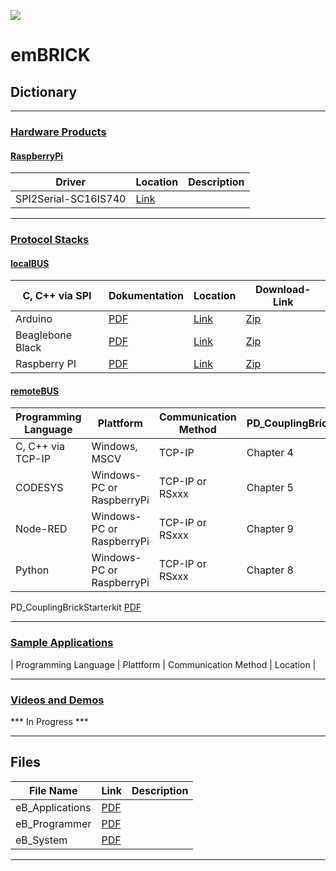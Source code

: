 
![](https://github.com/IMACS-GmbH/emBRICK-and-brickBUS/raw/main/emBRICK-Logo%402x.png)
# emBRICK

## Dictionary

-----------------
### [Hardware Products](https://github.com/IMACS-GmbH/emBRICK-and-brickBUS/tree/main/Hardware%20Products "Hardware Products")

#### [RaspberryPi](https://github.com/IMACS-GmbH/emBRICK/tree/main/Hardware%20Products/RaspberryBrick "RaspberryPi")

| Driver               | Location                                                                                          | Description |
|----------------------|---------------------------------------------------------------------------------------------------|-------------|
| SPI2Serial-SC16IS740 | [Link](https://github.com/IMACS-GmbH/emBRICK/tree/main/Hardware%20Products/RaspberryBrick "Link") |             |

-------------------
### [Protocol Stacks](https://github.com/IMACS-GmbH/emBRICK-and-brickBUS/tree/main/Protocol%20Stacks "Protocol Stacks")

#### [localBUS](https://github.com/IMACS-GmbH/emBRICK/tree/main/Protocol%20Stacks/localBUS "localBUS")

| C, C++ via SPI      | Dokumentation     | Location         | Download-Link |
|---------------------|-------------------|------------------|---------------|
| Arduino             | [PDF](https://github.com/IMACS-GmbH/emBRICK/blob/main/Protocol%20Stacks/localBUS/C%2C%20C%2B%2B%20via%20SPI%20(using%20Arduino)/Benutzerhandbuch%20ArduinoBrick.pdf "PDF") | [Link](https://github.com/IMACS-GmbH/emBRICK/tree/main/Protocol%20Stacks/localBUS/C%2C%20C%2B%2B%20via%20SPI%20(using%20Arduino) "Link") | [Zip](https://github.com/IMACS-GmbH/emBRICK/raw/main/Protocol%20Stacks/localBUS/C%2C%20C%2B%2B%20via%20SPI%20(using%20Arduino)/CAE_Z-ArduinoBrick-0%23.zip "Zip") | 
| Beaglebone Black    | [PDF](https://github.com/IMACS-GmbH/emBRICK/blob/main/Protocol%20Stacks/localBUS/C%2C%20C%2B%2B%20via%20SPI%20(using%20Beaglebone%20Black)/_PD_BeagleboneBrick%20Starterkit-1.pdf "PDF") |[Link](https://github.com/IMACS-GmbH/emBRICK/tree/main/Protocol%20Stacks/localBUS/C%2C%20C%2B%2B%20via%20SPI%20(using%20Beaglebone%20Black) "Link") | [Zip](https://github.com/IMACS-GmbH/emBRICK/raw/main/Protocol%20Stacks/localBUS/C%2C%20C%2B%2B%20via%20SPI%20(using%20Beaglebone%20Black)/CAE_Z-BeagleboneBrick.zip "Zip") |
| Raspberry PI        | [PDF](https://github.com/IMACS-GmbH/emBRICK/blob/main/Protocol%20Stacks/localBUS/C%2C%20C%2B%2B%20via%20SPI%20(using%20Raspbery%20Pi)/_PD_RaspberryBrick%20Starterkit.pdf"PDF") | [Link](https://github.com/IMACS-GmbH/emBRICK/tree/main/Protocol%20Stacks/localBUS/C%2C%20C%2B%2B%20via%20SPI%20(using%20Raspbery%20Pi) "Link") | [Zip](https://github.com/IMACS-GmbH/emBRICK/raw/main/Protocol%20Stacks/localBUS/C%2C%20C%2B%2B%20via%20SPI%20(using%20Raspbery%20Pi)/CAE_Z-RaspberryBrick.zip "Zip") |


#### [remoteBUS](https://github.com/IMACS-GmbH/emBRICK/tree/main/Protocol%20Stacks/remoteBUS "remoteBUS")

| Programming Language | Plattform                 | Communication Method     | PD_CouplingBrickStarterkit | Location                      | Download-Link|
|----------------------|---------------------------|--------------------------|----------------------------|-------------------------------|--------------|
| C, C++ via TCP-IP    | Windows, MSCV             | TCP-IP                   | Chapter 4                  | [Link](https://github.com/IMACS-mbH/emBRICK/tree/main/Protocol%20Stacks/remoteBUS/C%2C%20C%2B%2B%20via%20TCP-IP%20(using%20Windows%2C%20MSVC) "Link") | [Zip](https://github.com/IMACS-GmbH/emBRICK/raw/main/Protocol%20Stacks/remoteBUS/C%2C%20C%2B%2B%20via%20TCP-IP%20(using%20Windows%2C%20MSVC)/Z-CouplingBrick_MSVC_V1.04.zip "Zip") |
| CODESYS              | Windows-PC or RaspberryPi | TCP-IP or RSxxx          | Chapter 5                  | [Link](https://github.com/IMACS-GmbH/emBRICK/tree/main/Protocol%20Stacks/remoteBUS/CODESYS%20via%20TCP-IP%20or%20RSxxx%20(using%20Windows-PC%20or%20RaspberryPi) "Link") | [Zip](https://github.com/IMACS-GmbH/emBRICK/raw/main/Protocol%20Stacks/remoteBUS/CODESYS%20via%20TCP-IP%20or%20RSxxx%20(using%20Windows-PC%20or%20RaspberryPi)/BSP_Z-CODESYS-Brick-V0.12.zip "Zip")
| Node-RED             | Windows-PC or RaspberryPi | TCP-IP or RSxxx          | Chapter 9                  |[Link](https://github.com/IMACS-GmbH/emBRICK/tree/main/Protocol%20Stacks/remoteBUS/Node-RED%20via%20TCP-IP%20or%20RSxxx%20(using%20Windows-PC%20or%20RaspberryPi) "Link") |  |
| Python               |  Windows-PC or RaspberryPi| TCP-IP or RSxxx          | Chapter 8                  |[Link](https://github.com/IMACS-GmbH/emBRICK/tree/main/Protocol%20Stacks/remoteBUS/Python%20via%20TCP-IP%20or%20RSxxx%20(using%20Windows-PC%20or%20RaspberryPi) "Link") |   |

PD_CouplingBrickStarterkit [PDF](https://github.com/IMACS-GmbH/emBRICK/blob/main/Protocol%20Stacks/remoteBUS/_PD_CouplingBrick%20Starterkit.pdf "PDF")

--------------------
### [Sample Applications](https://github.com/IMACS-GmbH/emBRICK-and-brickBUS/tree/main/Sample%20Applications "Sample Applications")

| Programming Language | Plattform | Communication Method | Location |

-------------------------
### [Videos and Demos](https://github.com/IMACS-GmbH/emBRICK/tree/main/Videos%20and%20Demos "Videos and Demos")

*** In Progress ***

------------------------
## Files

| File Name       | Link                                                                            | Description   |
|-----------------|---------------------------------------------------------------------------------|---------------|
|eB_Applications  | [PDF](https://github.com/IMACS-GmbH/emBRICK/raw/main/eB_Applications.pdf "PDF") |               |
|eB_Programmer     | [PDF](https://github.com/IMACS-GmbH/emBRICK/blob/main/eB_Programmer.pdf "PDF")  |               |
|eB_System         | [PDF](https://github.com/IMACS-GmbH/emBRICK/blob/main/eB_System.pdf "PDF")      |               |
------------------------
